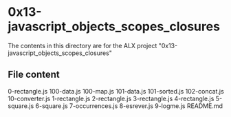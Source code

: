 # 0x13-javascript_objects_scopes_closures

The contents in this directory are for the ALX project "0x13-javascript_objects_scopes_closures"

## File content

0-rectangle.js
100-data.js
100-map.js
101-data.js
101-sorted.js
102-concat.js
10-converter.js
1-rectangle.js
2-rectangle.js
3-rectangle.js
4-rectangle.js
5-square.js
6-square.js
7-occurrences.js
8-esrever.js
9-logme.js
README.md